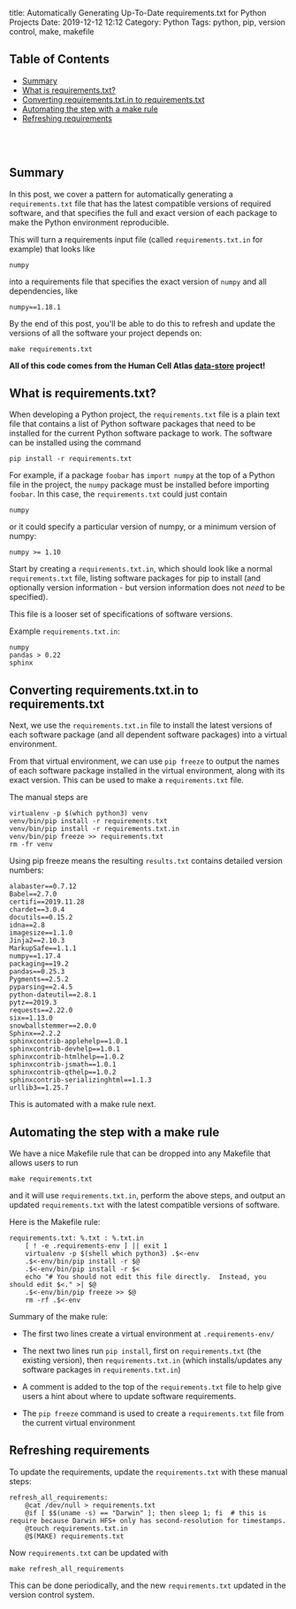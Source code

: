 title: Automatically Generating Up-To-Date requirements.txt for Python Projects
Date: 2019-12-12 12:12
Category: Python
Tags: python, pip, version control, make, makefile

## Table of Contents

* [Summary](#summary)
* [What is requirements\.txt?](#what-is-requirementstxt)
* [Converting requirements\.txt\.in to requirements\.txt](#converting-requirementstxtin-to-requirementstxt)
* [Automating the step with a make rule](#automating-the-step-with-a-make-rule)
* [Refreshing requirements](#refreshing-requirements)

<br />
<br />

## Summary

In this post, we cover a pattern for automatically generating a `requirements.txt` file that has the latest
compatible versions of required software, and that specifies the full and exact version of each package to
make the Python environment reproducible.

This will turn a requirements input file (called `requirements.txt.in` for example) that looks like

```
numpy
```

into a requirements file that specifies the exact version of `numpy` and all dependencies, like

```
numpy==1.18.1
```

By the end of this post, you'll be able to do this to refresh and update the versions of all the software your
project depends on:

```
make requirements.txt
```

**All of this code comes from the Human Cell Atlas [data-store](https://github.com/HumanCellAtlas/data-store)
project!**

## What is requirements.txt?

When developing a Python project, the `requirements.txt` file is a plain text file that contains a list of
Python software packages that need to be installed for the current Python software package to work. The software
can be installed using the command

```
pip install -r requirements.txt
```

For example, if a package `foobar` has `import numpy` at the top of a Python file in the project, the `numpy` package
must be installed before importing `foobar`. In this case, the `requirements.txt` could just contain

```
numpy
```

or it could specify a particular version of numpy, or a minimum version of numpy:

```
numpy >= 1.10
```

Start by creating a `requirements.txt.in`, which should look like a normal `requirements.txt` file,
listing software packages for pip to install (and optionally version information - but version information
does not _need_ to be specified).

This file is a looser set of specifications of software versions.

Example `requirements.txt.in`:

```
numpy
pandas > 0.22
sphinx
```

## Converting requirements.txt.in to requirements.txt

Next, we use the `requirements.txt.in` file to install the latest versions of each software package (and all
dependent software packages) into a virtual environment.

From that virtual environment, we can use `pip freeze` to output the names of each software package installed in
the virtual environment, along with its exact version. This can be used to make a `requirements.txt` file.

The manual steps are

```
virtualenv -p $(which python3) venv
venv/bin/pip install -r requirements.txt
venv/bin/pip install -r requirements.txt.in
venv/bin/pip freeze >> requirements.txt
rm -fr venv
```

Using pip freeze means the resulting `results.txt` contains detailed version numbers:

```
alabaster==0.7.12
Babel==2.7.0
certifi==2019.11.28
chardet==3.0.4
docutils==0.15.2
idna==2.8
imagesize==1.1.0
Jinja2==2.10.3
MarkupSafe==1.1.1
numpy==1.17.4
packaging==19.2
pandas==0.25.3
Pygments==2.5.2
pyparsing==2.4.5
python-dateutil==2.8.1
pytz==2019.3
requests==2.22.0
six==1.13.0
snowballstemmer==2.0.0
Sphinx==2.2.2
sphinxcontrib-applehelp==1.0.1
sphinxcontrib-devhelp==1.0.1
sphinxcontrib-htmlhelp==1.0.2
sphinxcontrib-jsmath==1.0.1
sphinxcontrib-qthelp==1.0.2
sphinxcontrib-serializinghtml==1.1.3
urllib3==1.25.7
```

This is automated with a make rule next.

## Automating the step with a make rule

We have a nice Makefile rule that can be dropped into
any Makefile that allows users to run

```
make requirements.txt
```

and it will use `requirements.txt.in`, perform the above steps, and output an updated `requirements.txt` with the
latest compatible versions of software.

Here is the Makefile rule:

```make
requirements.txt: %.txt : %.txt.in
	[ ! -e .requirements-env ] || exit 1
	virtualenv -p $(shell which python3) .$<-env
	.$<-env/bin/pip install -r $@
	.$<-env/bin/pip install -r $<
	echo "# You should not edit this file directly.  Instead, you should edit $<." >| $@
	.$<-env/bin/pip freeze >> $@
	rm -rf .$<-env
```

Summary of the make rule:

* The first two lines create a virtual environment at `.requirements-env/`

* The next two lines run `pip install`, first on `requirements.txt` (the existing version), then
  `requirements.txt.in` (which installs/updates any software packages in `requirements.txt.in`)

* A comment is added to the top of the `requirements.txt` file to help give users a hint about
  where to update software requirements.

* The `pip freeze` command is used to create a `requirements.txt` file from the current virtual
  environment

## Refreshing requirements

To update the requirements, update the `requirements.txt` with these manual steps:

```
refresh_all_requirements:
    @cat /dev/null > requirements.txt
	@if [ $$(uname -s) == "Darwin" ]; then sleep 1; fi  # this is require because Darwin HFS+ only has second-resolution for timestamps.
	@touch requirements.txt.in
	@$(MAKE) requirements.txt
```

Now `requirements.txt` can be updated with

```
make refresh_all_requirements
```

This can be done periodically, and the new `requirements.txt` updated in the version control system.
